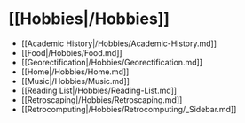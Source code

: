 # [[Hobbies|/Hobbies]]
 * [[Academic History|/Hobbies/Academic-History.md]]
 * [[Food|/Hobbies/Food.md]]
 * [[Georectification|/Hobbies/Georectification.md]]
 * [[Home|/Hobbies/Home.md]]
 * [[Music|/Hobbies/Music.md]]
 * [[Reading List|/Hobbies/Reading-List.md]]
 * [[Retroscaping|/Hobbies/Retroscaping.md]]
 * [[Retrocomputing|/Hobbies/Retrocomputing/_Sidebar.md]]
